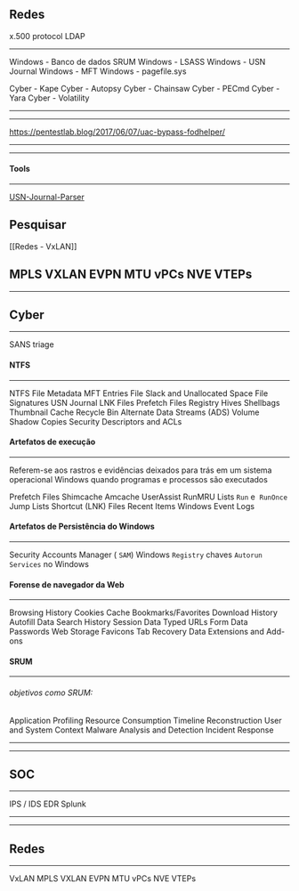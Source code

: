 ## Redes
x.500 protocol
LDAP

---
Windows - Banco de dados SRUM
Windows - LSASS
Windows - USN Journal
Windows - MFT
Windows - pagefile.sys

Cyber - Kape
Cyber - Autopsy
Cyber - Chainsaw
Cyber - PECmd
Cyber - Yara
Cyber - Volatility

---
---
https://pentestlab.blog/2017/06/07/uac-bypass-fodhelper/

---
---
#### Tools
---
[USN-Journal-Parser](https://github.com/PoorBillionaire/USN-Journal-Parser/tree/master)

















## Pesquisar

[[Redes - VxLAN]]

MPLS
VXLAN
EVPN
MTU
vPCs
NVE
VTEPs
---
---
## Cyber
---
SANS triage

#### NTFS
---
NTFS
File Metadata
MFT Entries
File Slack and Unallocated Space
File Signatures
USN Journal
LNK Files
Prefetch Files
Registry Hives
Shellbags
Thumbnail Cache
Recycle Bin
Alternate Data Streams (ADS)
Volume Shadow Copies
Security Descriptors and ACLs

#### Artefatos de execução
---
Referem-se aos rastros e evidências deixados para trás em um sistema operacional Windows quando programas e processos são executados

Prefetch Files
Shimcache
Amcache
UserAssist
RunMRU Lists
`Run` e  `RunOnce`
Jump Lists
Shortcut (LNK) Files
Recent Items
Windows Event Logs

#### Artefatos de Persistência do Windows
---
Security Accounts Manager ( `SAM`)
Windows `Registry`
chaves `Autorun`
`Services` no Windows

#### Forense de navegador da Web
---
Browsing History
Cookies
Cache
Bookmarks/Favorites
Download History
Autofill Data
Search History
Session Data
Typed URLs
Form Data
Passwords
Web Storage
Favicons
Tab Recovery Data
Extensions and Add-ons

#### SRUM
---
###### objetivos como SRUM:
Application Profiling
Resource Consumption
Timeline Reconstruction
User and System Context
Malware Analysis and Detection
Incident Response

---
---
## SOC
---
IPS / IDS
EDR
Splunk


---
---
## Redes
---
VxLAN
MPLS
VXLAN
EVPN
MTU
vPCs
NVE
VTEPs
















